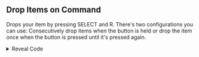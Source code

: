 ## Drop Items on Command

Drops your item by pressing SELECT and R. There's two configurations you can use: Consecutively drop items when the button is held or drop the item once when the button is pressed until it's pressed again.

<details>
<summary>Reveal Code</summary>

To choose the mode, replace XXXXXXXX with one of the values below:
01040000 - Consecutively drop items when the button is held
00040100 - Drop the item once when the button is pressed until it's pressed again

```armv7
020BAB80 EBFD184A
E2000CB0 00000034
E5921000 E92D400F 
E59F101C E5911000 
E59F2010 E0111002 
E1510002 059F100C 
012FFF31 E8BD800F 
XXXXXXXX 021758E8 
020EFF40 00000000
```
</details>